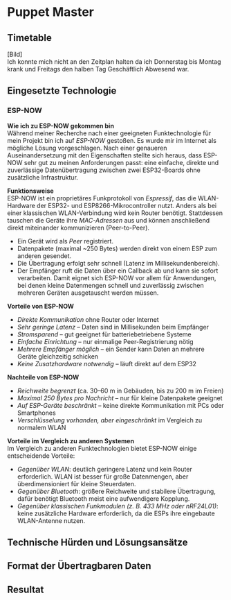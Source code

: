 # Puppet Master  

## Timetable  
[Bild]  
Ich konnte mich nicht an den Zeitplan halten da ich Donnerstag bis Montag krank und Freitags den halben Tag Geschäftlich Abwesend war.  

## Eingesetzte Technologie  
### ESP-NOW  
**Wie ich zu ESP-NOW gekommen bin**  
Während meiner Recherche nach einer geeigneten Funktechnologie für mein Projekt bin ich auf *ESP-NOW* gestoßen. Es wurde mir im Internet 
als mögliche Lösung vorgeschlagen. Nach einer genaueren Auseinandersetzung mit den Eigenschaften stellte sich heraus, dass ESP-NOW sehr 
gut zu meinen Anforderungen passt: eine einfache, direkte und zuverlässige Datenübertragung zwischen zwei ESP32-Boards ohne zusätzliche Infrastruktur.  

**Funktionsweise**  
ESP-NOW ist ein proprietäres Funkprotokoll von *Espressif*, das die WLAN-Hardware der ESP32- und ESP8266-Mikrocontroller nutzt. Anders als bei 
einer klassischen WLAN-Verbindung wird kein Router benötigt. Stattdessen tauschen die Geräte ihre *MAC-Adressen* aus und können anschließend direkt 
miteinander kommunizieren (Peer-to-Peer).
* Ein Gerät wird als *Peer* registriert.
* Datenpakete (maximal ~250 Bytes) werden direkt von einem ESP zum anderen gesendet.
* Die Übertragung erfolgt sehr schnell (Latenz im Millisekundenbereich).
* Der Empfänger ruft die Daten über ein Callback ab und kann sie sofort verarbeiten.
Damit eignet sich ESP-NOW vor allem für Anwendungen, bei denen kleine Datenmengen schnell und zuverlässig zwischen mehreren Geräten ausgetauscht werden müssen.

**Vorteile von ESP-NOW**
* *Direkte Kommunikation* ohne Router oder Internet
* *Sehr geringe Latenz* – Daten sind in Millisekunden beim Empfänger
* *Stromsparend* – gut geeignet für batteriebetriebene Systeme
* *Einfache Einrichtung* – nur einmalige Peer-Registrierung nötig
* *Mehrere Empfänger möglich* – ein Sender kann Daten an mehrere Geräte gleichzeitig schicken
* *Keine Zusatzhardware notwendig* – läuft direkt auf dem ESP32

**Nachteile von ESP-NOW**
* *Reichweite begrenzt* (ca. 30–60 m in Gebäuden, bis zu 200 m im Freien)
* *Maximal 250 Bytes pro Nachricht* – nur für kleine Datenpakete geeignet
* *Auf ESP-Geräte beschränkt* – keine direkte Kommunikation mit PCs oder Smartphones
* *Verschlüsselung vorhanden, aber eingeschränkt* im Vergleich zu normalem WLAN

**Vorteile im Vergleich zu anderen Systemen**  
Im Vergleich zu anderen Funktechnologien bietet ESP-NOW einige entscheidende Vorteile:
* *Gegenüber WLAN*: deutlich geringere Latenz und kein Router erforderlich. WLAN ist besser für große Datenmengen, aber überdimensioniert für kleine Steuerdaten.
* *Gegenüber Bluetooth*: größere Reichweite und stabilere Übertragung, dafür benötigt Bluetooth meist eine aufwendigere Kopplung.
* *Gegenüber klassischen Funkmodulen (z. B. 433 MHz oder nRF24L01)*: keine zusätzliche Hardware erforderlich, da die ESPs ihre eingebaute WLAN-Antenne nutzen.

## Technische Hürden und Lösungsansätze  

## Format der Übertragbaren Daten  

## Resultat  